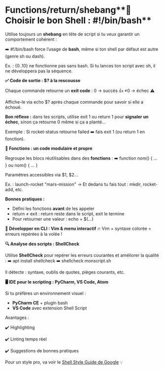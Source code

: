 # Functions/return/shebang**🐚 Choisir le bon Shell : #!/bin/bash**

Utilise toujours un **shebang** en tête de script si tu veux garantir un comportement cohérent :

➡️ #!/bin/bash force l’usage de **bash**, même si ton shell par défaut est autre (genre sh ou dash).

Ex. : {0..10} ne fonctionne pas sans bash. Si tu lances ton script avec sh, il ne développera pas la séquence.

**✅ Code de sortie : $? à la rescousse**

Chaque commande retourne un **exit code** : 0 → succès 👍 ≠0 → échec ⚠️

Affiche-le via echo $? après chaque commande pour savoir si elle a échoué.

**Bon réflexe :** dans tes scripts, utilise exit 1 ou return 1 pour **signaler un échec**, sinon ça retourne 0 même si ça a planté...

Exemple : Si rocket-status retourne failed ➡️ fais exit 1 (ou return 1 en fonction).

**🔄 Fonctions : un code modulaire et propre**

Regroupe les blocs réutilisables dans des **fonctions** : ➡️ function nom() { ... } ou nom() { ... }

Paramètres accessibles via $1, $2...

Ex. : launch-rocket "mars-mission" → Et dedans tu fais tout : mkdir, rocket-add, etc.

**Bonnes pratiques :**

- Défini les fonctions **avant** de les appeler
- return ≠ exit : return reste dans le script, exit le termine
- Pour retourner une valeur : echo + $(...)

**🧠 Développer en CLI : Vim & menu interactif** 🔥 Vim + syntaxe colorée = erreurs repérées à la volée !



**🔍 Analyse des scripts : ShellCheck**

Utilise **ShellCheck** pour repérer les erreurs courantes et améliorer la qualité : ➡️ apt install shellcheck ➡️ shellcheck monscript.sh

Il détecte : syntaxe, oublis de quotes, pièges courants, etc.



**🖥️ IDE pour le scripting : PyCharm, VS Code, Atom**

Si tu préfères un environnement visuel :

- **PyCharm CE** + plugin bash
- **VS Code** avec extension Shell Script

Avantages :

✔️ Highlighting

✔️ Linting temps réel

✔️ Suggestions de bonnes pratiques

Pour un style pro, va voir le [Shell Style Guide de Google](https://google.github.io/styleguide/shellguide.html) 💡
